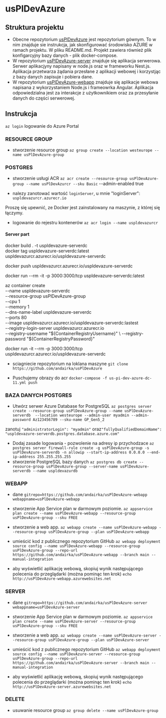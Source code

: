 # usPlDevAzure
## Struktura projektu
- Obecne repozytorium [usPlDevAzure](https://github.com/andairka/usPlDevAzure) jest repozytorium gównym. To w nim znajduje sie instrukcja, jak skonfigurować środowisko AZURE w ramach projektu. W pliku README.md.
Projekt zawiera również plik konfigarcyjny bazy danych - plik docker-compose.
- W repozytorium [usPlDevAzure-server](https://github.com/andairka/usPlDevAzure-server) znajduje się aplikacja serwerowa. Serwer aplikacjyny napisany w node.js oraz w frameworku Nest.js. Aplikacja przetwarza żądania przesłane z aplikacji webowej i korzystjąc z bazy danych zapisuje i pobiera dane.
- W repozytorium [usPlDevAzure-webapp](https://github.com/andairka/usPlDevAzure-webapp) znajduje się aplikacje webowa napisana z wykorzystaniem Node.js i frameowrka Angular. Aplikacja odpowiedzialna jest za interakcje z użytkownikiem oraz za przesyłanie danych do części serwerowej.

## Instrukcja
`az login` logowanie do Azure Portal

### RESOURCE GROUP

- stworzenie resource group
`az group create --location westeurope --name usPlDevAzure-group`

### POSTGRES
- stworzenie usługi ACR
`az acr create --resource-group usPlDevAzure-group --name usPlDevAzurcr --sku Basic` --admin-enabled true

- nalezy zanotować wartość `loginServer`, u mnie "loginServer": `uspldevazurcr.azurecr.io`

Proszę się upewnić, ze Docker jest zainstalowany na maszynie, z której się łączymy.

- logowanie do rejestru kontenerów
`az acr login --name uspldevazurcr`

#### Server part
docker build . -t uspldevazure-serverdc  
docker tag uspldevazure-serverdc:latest uspldevazurcr.azurecr.io/uspldevazure-serverdc

docker push uspldevazurcr.azurecr.io/uspldevazure-serverdc


docker run --rm -it -p 3000:3000/tcp uspldevazure-serverdc:latest


az container create \
--name uspldevazure-serverdc \
--resource-group usPlDevAzure-group \
--cpu 1 \
--memory 1 \
--dns-name-label uspldevazure-serverdc \
--ports 80 \
--image uspldevazurcr.azurecr.io/uspldevazure-serverdc:lastest \
--registry-login-server uspldevazurcr.azurecr.io \
--registry-username "${ContainerRegistryUsername}" \
--registry-password "${ContainerRegistryPassword}"

docker run -it --rm -p 3000:3000/tcp uspldevazurcr.azurecr.io/uspldevazure-serverdc


- sciagniecie repozytorium na loklana maszyne
`git clone https://github.com/andairka/usPlDevAzure`

- Puschujemy obrazy do acr
`docker-compose -f us-pi-dev-azure-dc-11.yml push`
  
### BAZA DANYCH POSTGRES
- Utwórz serwer Azure Database for PostgreSQL
`az postgres server create --resource-group usPlDevAzure-group --name usPlDevAzure-serverdb  --location westeurope --admin-user myadmin --admin-password Az123456789 --sku-name GP_Gen5_2`

zanotuj `"administratorLogin": "myadmin"` oraz`"fullyQualifiedDomainName": "uspldevazure-serverdb.postgres.database.azure.com"`
- Dodaj zasade logowania - pozwolenie na adresy ip przychodzace
`az postgres server firewall-rule create -g usPlDevAzure-group -s usPlDevAzure-serverdb -n allowip --start-ip-address 0.0.0.0 --end-ip-address 255.255.255.255`
- stworzenie PostgreSQL bazy danych
`az postgres db create --resource-group usPlDevAzure-group --server-name usPlDevAzure-serverdb --name uspldevazurdb`
  
### WEBAPP
- dane
`gitrepo=https://github.com/andairka/usPlDevAzure-webapp`
`webappname=usPlDevAzure-webapp`

- stworzenie App Service plan w darmowym poziomie.
`az appservice plan create --name usPlDevAzure-webapp --resource-group usPlDevAzure-group --sku FREE`

- stworzenie a web app.
`az webapp create --name usPlDevAzure-webapp --resource-group usPlDevAzure-group --plan usPlDevAzure-webapp`

- umieścić kod z publicznego repozytorium GitHub 
`az webapp deployment source config --name usPlDevAzure-webapp --resource-group usPlDevAzure-group --repo-url https://github.com/andairka/usPlDevAzure-webapp --branch main --manual-integration`

- aby wyświetlić aplikację webową, skopiuj wynik następującego polecenia do przeglądarki (można pominąc ten krok)
`echo http://usPlDevAzure-webapp.azurewebsites.net`

### SERVER
- dane
`gitrepo=https://github.com/andairka/usPlDevAzure-server`
`webappname=usPlDevAzure-server`

- stworzenie App Service plan w darmowym poziomie.
`az appservice plan create --name usPlDevAzure-server --resource-group usPlDevAzure-group --sku FREE`

- stworzenie a web app.
`az webapp create --name usPlDevAzure-server --resource-group usPlDevAzure-group --plan usPlDevAzure-server`

- umieścić kod z publicznego repozytorium GitHub 
`az webapp deployment source config --name usPlDevAzure-server --resource-group usPlDevAzure-group --repo-url https://github.com/andairka/usPlDevAzure-server --branch main --manual-integration`

- aby wyświetlić aplikację webową, skopiuj wynik następującego polecenia do przeglądarki (można pominąc ten krok)
`echo http://usPlDevAzure-server.azurewebsites.net`

### DELETE
- usuwanie resource group
`az group delete --name usPlDevAzure-group`
